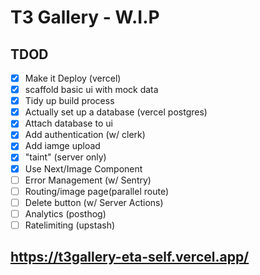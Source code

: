 # T3 Gallery - W.I.P

## TDOD

- [x] Make it Deploy (vercel)
- [x] scaffold basic ui with mock data
- [x] Tidy up build process
- [x] Actually set up a database (vercel postgres)
- [x] Attach database to ui
- [x] Add authentication (w/ clerk)
- [x] Add iamge upload
- [x] "taint" (server only)
- [x] Use Next/Image Component
- [ ] Error Management (w/ Sentry)
- [ ] Routing/image page(parallel route)
- [ ] Delete button (w/ Server Actions)
- [ ] Analytics (posthog)
- [ ] Ratelimiting (upstash)

## https://t3gallery-eta-self.vercel.app/
